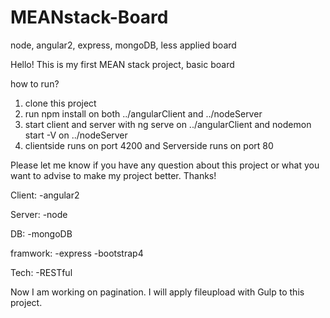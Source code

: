 # MEANstack-Board
node, angular2, express, mongoDB, less applied board

Hello!
This is my first MEAN stack project, basic board

how to run?
1. clone this project
2. run npm install on both ../angularClient and ../nodeServer
3. start client and server with ng serve on ../angularClient and nodemon start -V on ../nodeServer
4. clientside runs on port 4200 and Serverside runs on port 80

Please let me know if you have any question about this project or what you want to advise to make my project better.
Thanks!

Client:
-angular2

Server:
-node

DB:
-mongoDB

framwork:
-express
-bootstrap4

Tech:
-RESTful

Now I am working on pagination.
I will apply fileupload with Gulp to this project.
